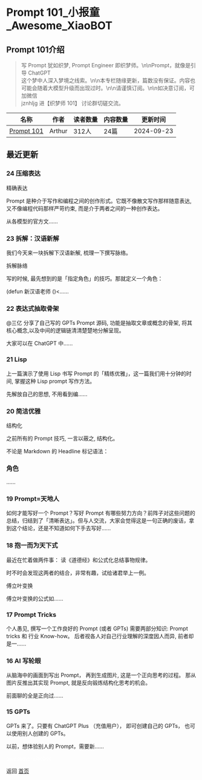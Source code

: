 # Prompt 101_小报童_Awesome_XiaoBOT

## Prompt 101介绍
> 写 Prompt 犹如织梦, Prompt Engineer 即织梦师。\n\nPrompt，就像是引导 ChatGPT  
这个梦中人深入梦境之线索。\n\n本专栏随缘更新，篇数没有保证。内容也可能会随着大模型升级而出现过时。\n\n请谨慎订阅。\n\n如决意订阅，可加微信  
jznhljg 进【织梦师 101】 讨论群切磋交流。  
  


|名称|作者|读者数量|内容数量|更新时间|
|---|---|---|---|---|
|[Prompt 101](https://xiaobot.net/p/prompt101?refer=0b133df9-27dc-423b-8101-639049001c13)|Arthur|312人|24篇|2024-09-23|

## 最近更新
### 24 压缩表达

精确表达

Prompt 是种介于写作和编程之间的创作形式。它既不像散文写作那样随意表达, 又不像编程代码那样严苛约束, 而是介于两者之间的一种创作表达。

从各模型的官方文......

### 23 拆解：汉语新解

我们今天来一块拆解下汉语新解, 梳理一下撰写脉络。

拆解脉络

写的时候, 最先想到的是「指定角色」的技巧。那就定义一个角色：

(defun 新汉语老师 ()<......

### 22 表达式抽取骨架

@三亿 分享了自己写的 GPTs Prompt 源码, 功能是抽取文章或概念的骨架, 将其核心概念,以及中间的逻辑链清清楚楚地分解呈现。

大家可以在 ChatGPT 中......

### 21 Lisp

上一篇演示了使用 Lisp 书写 Prompt 的「精练优雅」，这一篇我们用十分钟的时间, 掌握这种 Lisp prompt 写作方法。

先解放自己的思想, 不用看到编......

### 20 简洁优雅

结构化

之前所有的 Prompt 技巧, 一言以蔽之, 结构化。

不论是 Markdown 的 Headline 标记语法：

### 角色

......

### 19 Prompt=天地人

如何才能写好一个 Prompt？写好 Prompt
有哪些努力方向？前阵子对这些问题的总结，归结到了「清晰表达」。但与人交流，大家会觉得这是一句正确的废话，拿到这个结论，还是不知道如何下手去写好......

### 18 抱一而为天下式

最近在忙着做两件事： 读《道德经》和公式化总结事物规律。

时不时会发现这两者的结合，非常有趣，试给诸君举上一例。

傅立叶变换

傅立叶变换的公式如......

### 17 Prompt Tricks

个人愚见, 撰写一个工作良好的 Prompt (或者 GPTs) 需要两部分知识: Prompt tricks 和 行业 Know-how。
后者视各人对自己行业理解的深度因人而异, 前者却是一......

### 16 AI 写轮眼

从脑海中的画面到写出 Prompt， 再到生成图片, 这是一个正向思考的过程。 那从图片反推出其实现 Prompt, 就是反向锻炼结构化思考的机会。

前面聊的全是正向过......

### 15 GPTs

GPTs 来了。只要有 ChatGPT Plus （充值用户）， 即可创建自己的 GPTs， 也可以使用别人创建的 GPTs。

以前，想体验别人的 Prompt，需要新......


<a href="https://github.com/Reno9527/awesome-xiaobot" style="color: white; text-decoration: none;">awesome-xiaobot</a>

返回 [首页](../README.md)
